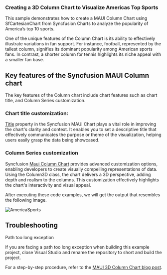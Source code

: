 ### Creating a 3D Column Chart to Visualize Americas Top Sports
This sample demonstrates how to create a MAUI Column Chart using SfCartesianChart from Syncfusion Charts to analyze the popularity of America’s top 10 sports. 

One of the unique features of the Column Chart is its ability to effectively illustrate variations in fan support. For instance, football, represented by the tallest column, signifies its dominant popularity among American sports fans. In contrast, a shorter column for tennis highlights its niche appeal with a smaller fan base.

## Key features of the Syncfusion MAUI Column chart
The key features of the Column chart include chart features such as chart title, and Column Series customization.

### Chart title customization:
[Title](https://help.syncfusion.com/cr/maui/Syncfusion.Maui.Charts.ChartBase.html#Syncfusion_Maui_Charts_ChartBase_Title) property in the Syncfusion MAUI Chart plays a vital role in improving the chart's clarity and context. It enables you to set a descriptive title that effectively communicates the purpose or theme of the visualization, helping users easily grasp the data being showcased.

### Column Series customization
Syncfusion [Maui Column Chart](https://help.syncfusion.com/maui/cartesian-charts/column) provides advanced customization options, enabling developers to create visually compelling representations of data. Using the Column3D class, the chart delivers a 3D perspective, adding depth and realism to the columns. This customization effectively highlights the chart's interactivity and visual appeal.

After executing these code examples, we will get the output that resembles the following image.

 ![AmericaSports](https://github.com/user-attachments/assets/76d268e2-8eae-4a71-81e2-cfe437dcedba)


## Troubleshooting
Path too long exception

If you are facing a path too long exception when building this example project, close Visual Studio and rename the repository to short and build the project.

For a step-by-step procedure, refer to the [MAUI 3D Column Chart blog post]().
